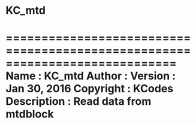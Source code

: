 # KC_mtd
============================================================================
Name        : KC_mtd
 Author      : 
 Version     : Jan 30, 2016
 Copyright   : KCodes
 Description : Read data from mtdblock
 ============================================================================
